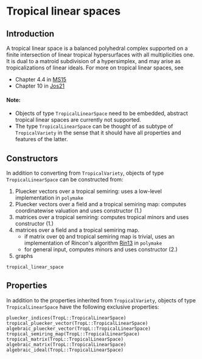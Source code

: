 # Tropical linear spaces

## Introduction
A tropical linear space is a balanced polyhedral complex supported on a finite intersection of linear tropical hypersurfaces with all multiplicities one.  It is dual to a matroid subdivision of a hypersimplex, and may arise as tropicalizations of linear ideals. For more on tropical linear spaces, see
- Chapter 4.4 in [MS15](@cite)
- Chapter 10 in [Jos21](@cite)

#### Note:
- Objects of type `TropicalLinearSpace` need to be embedded, abstract tropical linear spaces are currently not supported.
- The type `TropicalLinearSpace` can be thought of as subtype of `TropicalVariety` in the sense that it should have all properties and features of the latter.


## Constructors
In addition to converting from `TropicalVariety`, objects of type `TropicalLinearSpace` can be constructed from:
1. Pluecker vectors over a tropical semiring: uses a low-level implementation in `polymake`
2. Pluecker vectors over a field and a tropical semiring map: computes coordinatewise valuation and uses constructor (1.)
3. matrices over a tropical semiring: computes tropical minors and uses constructor (1.)
4. matrices over a field and a tropical semiring map.
    - if matrix over `QQ` and tropical semiring map is trivial, uses an implementation of Rincon's algorithm [Rin13](@cite) in `polymake`
    - for general input, computes minors and uses constructor (2.)
5. graphs
```@docs
tropical_linear_space
```

## Properties
In addition to the properties inherited from `TropicalVariety`, objects of type `TropicalLinearSpace` have the following exclusive properties:
```@docs
pluecker_indices(TropL::TropicalLinearSpace)
tropical_pluecker_vector(TropL::TropicalLinearSpace)
algebraic_pluecker_vector(TropL::TropicalLinearSpace)
tropical_semiring_map(TropL::TropicalLinearSpace)
tropical_matrix(TropL::TropicalLinearSpace)
algebraic_matrix(TropL::TropicalLinearSpace)
algebraic_ideal(TropL::TropicalLinearSpace)
```
